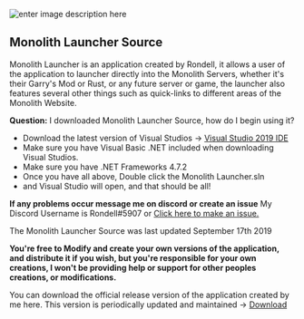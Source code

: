 
![enter image description here](https://i.postimg.cc/jdjdnrKX/s-2498-C21-E55-ADDB3-F0-E37325-C58348-AA60626868-EC6-DEADD8-FAF68-C9-DF46-F7-B.png)
## Monolith Launcher Source
Monolith Launcher is an application created by Rondell, it allows a user of the application to launcher directly into the Monolith Servers, whether it's their Garry's Mod or Rust, or any future server or game, the launcher also features several other things such as quick-links to different areas of the Monolith Website.

**Question:** I downloaded Monolith Launcher Source, how do I begin using it?
* Download the latest version of Visual Studios -> [Visual Studio 2019 IDE](https://visualstudio.microsoft.com/vs/)
* Make sure you  have Visual Basic .NET included when downloading Visual Studios.
* Make sure you have .NET Frameworks 4.7.2 
* Once you have all above, Double click the Monolith Launcher.sln
* and Visual Studio will open, and that should be all!

**If any problems occur message me on discord or create an issue**
My Discord Username is Rondell#5907 or [Click here to make an issue.](https://github.com/rondellivey03/Monolith-Launcher/issues)

The Monolith Launcher Source was last updated September 17th 2019

**You're free to Modify and create your own versions of the application, and distribute it if you wish, but you're responsible for your own creations, I won't be providing help or support for other peoples creations, or modifications.**

You can download the official release version of the application created by me here.
This version is periodically updated and maintained -> [Download](https://sabercathost.com/i0fl/Monolith_Launcher.rar)  
